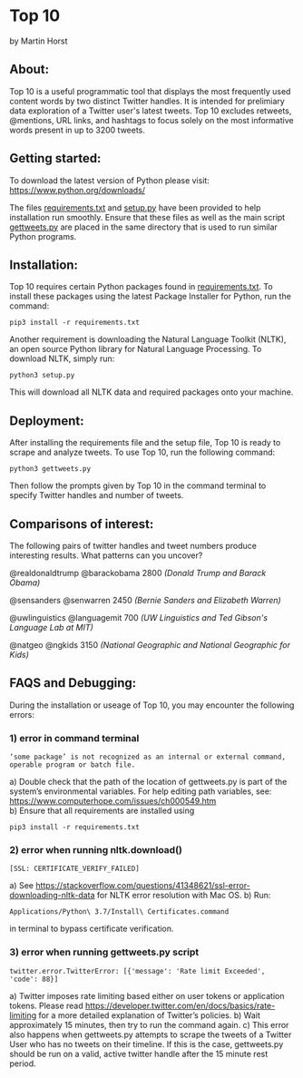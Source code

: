 # Top 10 
by Martin Horst

## About:
Top 10 is a useful programmatic tool that displays the most frequently used content words by two distinct Twitter handles. It is intended for prelimiary data exploration of a Twitter user's latest tweets. Top 10 excludes retweets, @mentions, URL links, and hashtags to focus solely on the most informative words present in up to 3200 tweets.

## Getting started:
To download the latest version of Python please visit: https://www.python.org/downloads/ 

The files [requirements.txt](/requirements.txt) and [setup.py](setup.py) have been provided to help installation run smoothly. Ensure that these files as well as the main script [gettweets.py](/gettweets.py) are placed in the same directory that is used to run similar Python programs.

## Installation:
Top 10 requires certain Python packages found in [requirements.txt](/requirements.txt). To install these packages using the latest Package Installer for Python, run the command: 
```
pip3 install -r requirements.txt
```
Another requirement is downloading the Natural Language Toolkit (NLTK), an open source Python library for Natural Language Processing. To download NLTK, simply run:
```
python3 setup.py
```
This will download all NLTK data and required packages onto your machine.

## Deployment:
After installing the requirements file and the setup file, Top 10 is ready to scrape and analyze tweets. To use Top 10, run the following command:
```
python3 gettweets.py
```
Then follow the prompts given by Top 10 in the command terminal to specify Twitter handles and number of tweets. 

## Comparisons of interest:
The following pairs of twitter handles and tweet numbers produce interesting results. What patterns can you uncover?

@realdonaldtrump @barackobama 2800    *(Donald Trump and Barack Obama)*

@sensanders @senwarren 2450    *(Bernie Sanders and Elizabeth Warren)*

@uwlinguistics @languagemit 700    *(UW Linguistics and Ted Gibson's Language Lab at MIT)*

@natgeo @ngkids 3150   *(National Geographic and National Geographic for Kids)*

## FAQS and Debugging:
During the installation or useage of Top 10, you may encounter the following errors:
### 1) error in command terminal
```
‘some package’ is not recognized as an internal or external command, operable program or batch file.
```
a) Double check that the path of the location of gettweets.py is part of the system’s environmental variables. For help editing path variables, see: https://www.computerhope.com/issues/ch000549.htm  
b) Ensure that all requirements are installed using
```
pip3 install -r requirements.txt
 ```

### 2) error when running nltk.download()
```
[SSL: CERTIFICATE_VERIFY_FAILED]
```
a) See https://stackoverflow.com/questions/41348621/ssl-error-downloading-nltk-data for NLTK error resolution with Mac OS.
b) Run:
```
Applications/Python\ 3.7/Install\ Certificates.command 
```
in terminal to bypass certificate verification.


### 3) error when running gettweets.py script
```
twitter.error.TwitterError: [{'message': 'Rate limit Exceeded', 'code': 88}]
```
a) Twitter imposes rate limiting based either on user tokens or application tokens. 
Please read https://developer.twitter.com/en/docs/basics/rate-limiting for a more detailed explanation of Twitter’s policies.
b) Wait approximately 15 minutes, then try to run the command again. 
c) This error also happens when gettweets.py attempts to scrape the tweets of a Twitter User who has no tweets on their timeline. If this is the case, gettweets.py should be run on a valid, active twitter handle after the 15 minute rest period. 
